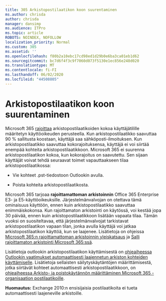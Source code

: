 ```yaml
---
title: 305 Arkistopostilaatikon koon suurentaminen
ms.author: chrisda
author: chrisda
manager: dansimp
ms.audience: ITPro
ms.topic: article
ROBOTS: NOINDEX, NOFOLLOW
localization_priority: Normal
ms.custom: 305
ms.assetid: ''
ms.openlocfilehash: f80b2a10ebc17cd98ed1d29b0e6ba3ca01eb1d62
ms.sourcegitcommit: bc7d6f4f3c9f7060d073f5130e1ec856e248d020
ms.translationtype: MT
ms.contentlocale: fi-FI
ms.lasthandoff: 06/02/2020
ms.locfileid: "44508805"
---
```

# <a name="increase-the-archive-mailbox-size"></a>Arkistopostilaatikon koon suurentaminen

Microsoft 365 [rajoittaa](https://docs.microsoft.com/office365/servicedescriptions/exchange-online-service-description/exchange-online-limits#mailbox-storage-limits) arkistopostilaatikoiden kokoa käyttäjätilille määritetyn käyttöoikeuden perusteella. Kun arkistopostilaatikko saavuttaa 90 % sallitusta koostaan, käyttäjä saa sähköposti-ilmoituksen. Kun arkistopostilaatikko saavuttaa kokorajoituksensa, käyttäjä ei voi siirtää enempää kohteita arkistopostilaatikkoon. Microsoft 365 ei suurenna arkistopostilaatikon kokoa, kun kokorajoitus on saavutettu. Sen sijaan käyttäjät voivat tehdä seuraavat toimet vapauttaakseen tilaa arkistopostilaatikossa:

- Vie kohteet .pst-tiedostoon Outlookin avulla.

- Poista kohteita arkistopostilaatikosta.

Microsoft 365 tarjoaa **rajoittamattoman arkistoinnin** Office 365 Enterprise E3- ja E5-käyttöoikeuksille. Järjestelmänvalvojan on otettava tämä ominaisuus käyttöön, ennen kuin arkistopostilaatikko saavuttaa enimmäiskokonsa. Kun rajoittamaton arkistointi on käytössä, voi kestää jopa 30 päivää, ennen kuin arkistopostilaatikkoon lisätään vapaata tilaa. Tämän vuoksi on suositeltavaa, että järjestelmänvalvojat tarkistavat arkistopostilaatikon vapaan tilan, jonka avulla käyttäjä voi jatkaa arkistopostilaatikon käyttöä, kun se laajenee. Lisätietoja on ohjeissa [Microsoft 365:n rajoittamattoman arkistoinnin yleiskatsaus](https://docs.microsoft.com/microsoft-365/compliance/unlimited-archiving) ja [Salli rajoittamaton arkistointi Microsoft 365:ssä](https://docs.microsoft.com/microsoft-365/compliance/enable-unlimited-archiving).

Lisätietoja outlookin arkistopostilaatikon käyttämisestä on [ohjeaiheessa Outlookin vaatimukset automaattisesti laajennetun arkiston kohteiden käyttämiselle](https://docs.microsoft.com/microsoft-365/compliance/unlimited-archiving#outlook-requirements-for-accessing-items-in-an-auto-expanded-archive). Lisätietoja sellaisten säilytyskäytäntöjen määrittämisestä, jotka siirtävät kohteet automaattisesti arkistopostilaatikkoon, on [ohjeaiheessa Arkisto- ja poistokäytännön määrittäminen Microsoft 365 -organisaation postilaatikoille](https://docs.microsoft.com/microsoft-365/compliance/set-up-an-archive-and-deletion-policy-for-mailboxes).

**Huomautus:** Exchange 2010:n ensisijaisia postilaatikoita ei tueta automaattisesti laajeneville arkistoille.
